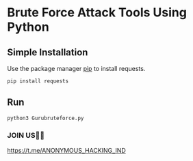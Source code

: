 #  Brute Force Attack Tools Using Python


## Simple Installation

Use the package manager [pip](https://pip.pypa.io/en/stable/) to install requests.

```bash
pip install requests
```

## Run

```bash
python3 Gurubruteforce.py
```

### JOIN US👊😎

https://t.me/ANONYMOUS_HACKING_IND